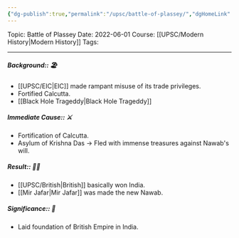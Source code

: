 ```yaml
---
{"dg-publish":true,"permalink":"/upsc/battle-of-plassey/","dgHomeLink":true,"dgPassFrontmatter":false}
---
```


Topic: Battle of Plassey
Date: 2022-06-01
Course: [[UPSC/Modern History|Modern History]]
Tags: 

---

##### Background:: 🏖️
- [[UPSC/EIC|EIC]] made rampant misuse of its trade privileges. 
- Fortified Calcutta.
- [[Black Hole Trageddy|Black Hole Trageddy]]

##### Immediate Cause:: ⚔️
- Fortification of Calcutta. 
- Asylum of Krishna Das -> Fled with immense treasures against Nawab's will. 
##### Result:: 🤔💭
- [[UPSC/British|British]] basically won India. 
- [[Mir Jafar|Mir Jafar]] was made the new Nawab.
##### Significance:: 👀
- Laid foundation of British Empire in India.




